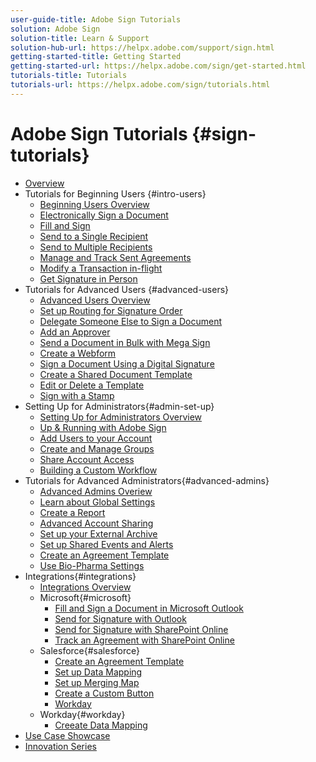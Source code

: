 ```yaml
---
user-guide-title: Adobe Sign Tutorials
solution: Adobe Sign
solution-title: Learn & Support
solution-hub-url: https://helpx.adobe.com/support/sign.html
getting-started-title: Getting Started
getting-started-url: https://helpx.adobe.com/sign/get-started.html
tutorials-title: Tutorials
tutorials-url: https://helpx.adobe.com/sign/tutorials.html
---
```


# Adobe Sign Tutorials {#sign-tutorials}

+ [Overview](overview.md)
+ Tutorials for Beginning Users {#intro-users}
  + [Beginning Users Overview](beginner-users-overview.md)
  + [Electronically Sign a Document](sign-beginner-tutorials/electronically-sign-a-document.md)
  + [Fill and Sign](sign-beginner-tutorials/fill-and-sign.md)
  + [Send to a Single Recipient](sign-beginner-tutorials/send-to-single-recipient.md)
  + [Send to Multiple Recipients](sign-beginner-tutorials/send-to-multiple-recipients.md)
  + [Manage and Track Sent Agreements](sign-beginner-tutorials/manage-and-track.md)
  + [Modify a Transaction in-flight](sign-beginner-tutorials/modify-in-flight.md)
  + [Get Signature in Person](sign-beginner-tutorials/sign-in-person.md)
+ Tutorials for Advanced Users {#advanced-users}
  + [Advanced Users Overview](sign-advanced-users/advanced-users-overview.md)
  + [Set up Routing for Signature Order](sign-advanced-users/setting-up-routing.md)
  + [Delegate Someone Else to Sign a Document](sign-advanced-users/delegate-signture.md)
  + [Add an Approver](sign-advanced-users/add-an-approver.md)
  + [Send a Document in Bulk with Mega Sign](sign-advanced-users/megasign.md)
  + [Create a Webform](sign-advanced-users/webform.md)
  + [Sign a Document Using a Digital Signature](sign-advanced-users/sign-with-a-digital-signture.md)
  + [Create a Shared Document Template](sign-advanced-users/create-a-template.md)
  + [Edit or Delete a Template](sign-advanced-users/edit-a-template.md)
  + [Sign with a Stamp](sign-advanced-users/sign-with-a-stamp.md)
+ Setting Up for Administrators{#admin-set-up}
  + [Setting Up for Administrators Overview](intro-admin-overview.md)
  + [Up & Running with Adobe Sign](up-and-running-admin.md)
  + [Add Users to your Account](add-users-to-your-account.md)
  + [Create and Manage Groups](create-and-manage-groups.md)
  + [Share Account Access](share-account-access.md)
  + [Building a Custom Workflow](building-a-custom-workflow.md)
+ Tutorials for Advanced Administrators{#advanced-admins}
  + [Advanced Admins Overiew](advanced-admin-overview.md)
  + [Learn about Global Settings](learn-about-global-settings.md)
  + [Create a Report](create-a-report.md)
  + [Advanced Account Sharing](advanced-account-sharing.md)
  + [Set up your External Archive](set-up-your-external-archive.md)
  + [Set up Shared Events and Alerts](set-up-shared-events-and-alert.md)
  + [Create an Agreement Template](create-an-agreement-template.md)
  + [Use Bio-Pharma Settings](use-bio-pharma-settings.md)
+ Integrations{#integrations}
  + [Integrations Overview](integrations-overview.md)
  + Microsoft{#microsoft}
    + [Fill and Sign a Document in Microsoft Outlook](fill-and-sign-doc-microsoft-outlook.md)
    + [Send for Signature with Outlook](send-for-signature-with-outlook.md)
    + [Send for Signature with SharePoint Online](send-for-signature-with-sharepoint-online.md)
    + [Track an Agreement with SharePoint Online](track-an-agreement-with-sharepoint-online.md)
  + Salesforce{#salesforce}
    + [Create an Agreement Template](create-an-agreement-template-with-salesforce.md)
    + [Set up Data Mapping](set-up-data-mapping.md)
    + [Set up Merging Map](set-up-merging-map.md)
    + [Create a Custom Button](create-a-custom-button.md)
    + [Workday](workday.md)
  + Workday{#workday}
    + [Creeate Data Mapping](workday.md)
+ [Use Case Showcase](use-case-showcase.md)
+ [Innovation Series](innovation-series.md)




